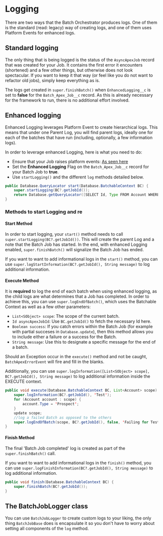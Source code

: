 # Logging

There are two ways that the Batch Orchestrator produces logs. One of them is the standard (read: legacy) way of creating logs, and one of them uses Platform Events for enhanced logs.

## Standard logging
The only thing that is being logged is the status of the `AsyncApexJob` record that was created for your Job. It contains the first error it encounters (shortened) and a few other things, but otherwise does not look spectacular. If you want to keep it that way (or feel like you do not want to refactor old jobs), simply keep everything as is.

The logs get created in `super.finishBatch()` when `EnhancedLogging__c` is set to **false** for the `Batch_Apex_Job__c` record. As this is already necessary for the framework to run, there is no additional effort involved.

## Enhanced logging
Enhanced Logging leverages Platform Event to create hierarchical logs. This means that under one Parent Log, you will find parent logs, ideally one for each of the batches that have run (including, optionally, a few information logs).

In order to leverage enhanced Logging, here is what you need to do:

* Ensure that your Job raises platform events: [As seen here](code.md#additionally-when-using-enhanced-logging)
* Set the **Enhanced Logging** Flag on the `Batch_Apex_Job__c` record for your Batch Job to **true**.
* Use `startLogging()` and the different `log` methods detailed below.

``` java
public Database.QueryLocator start(Database.BatchableContext BC) {
    super.startLogging(BC?.getJobId());
    return Database.getQueryLocator([SELECT Id, Type FROM Account WHERE Type = '_BJS_Testing_']);
}
```


### Methods to start Logging and re
#### Start Method
In order to start logging, your `start()` method needs to call `super.startLogging(BC?.getJobId())`. This will create the parent Log and a note that the Batch Job has started. In the end, with enhanced Logging enabled, `super.finishBatch()` will signalize the Batch Job has ended.

If you want to want to add informational logs in the `start()` method, you can use `super.logStartInformation(BC?.getJobId(), String message)` to log additional information.
#### Execute Method

It is **required** to log the end of each batch when using enhanced logging, as the child logs are what determines that a Job has completed. In order to achieve this, you can use `super.logEndOfBatch()`, which uses the Batchable Context as well as a few other parameters:

* `List<SObject> scope`: The scope of the current batch.
* `Id asyncApexJobId`: Use `BC.getJobId()` to fetch the necessary Id here.
* `Boolean success`: If you catch errors within the Batch Job (for example with partial succeses in `Database.update`), then this method allows you to include either a failure or a success for the Batch.
* `String message`: Use this to designate a specific message for the end of a batch.

Should an Exception occur in the `execute()` method and not be caught, `BatchApexErrorEvent` will fire and fill in the blanks.

Additionally, you can use `super.logInformation([List<SObject> scope], BC?.getJobId(), String message)` to log additional information inside the EXECUTE context.

``` java
public void execute(Database.BatchableContext BC, List<Account> scope) {
    super.logInformation(BC?.getJobId(), 'Test');
    for (Account account : scope) {
        account.Type = 'Prospect';
    }
    update scope;
    //log a failed Batch as opposed to the others
    super.logEndOfBatch(scope, BC?.getJobId(), false, 'Failing for Test');
}
```

#### Finish Method

The final 'Batch Job completed' log is created as part of the `super.finishBatch()` call.

If you want to want to add informational logs in the `finish()` method, you can use `super.logFinishInformation(BC?.getJobId(), String message)` to log additional information.

```java
public void finish(Database.BatchableContext BC) {
    super.finishBatch(BC?.getJobId());
}
```

## The BatchJobLogger class

You can use `BatchJobLogger` to create custom logs to your liking, the only thing `BatchJobBase` does is encapsulate it so you don't have to worry about setting all components of the `log` method.